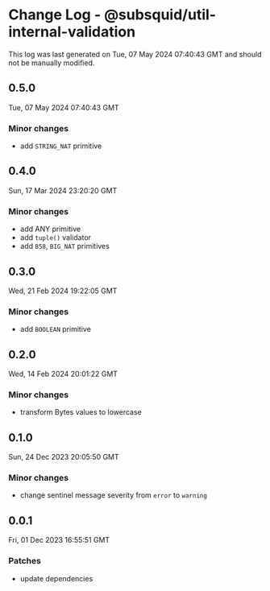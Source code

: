 # Change Log - @subsquid/util-internal-validation

This log was last generated on Tue, 07 May 2024 07:40:43 GMT and should not be manually modified.

## 0.5.0
Tue, 07 May 2024 07:40:43 GMT

### Minor changes

- add `STRING_NAT` primitive

## 0.4.0
Sun, 17 Mar 2024 23:20:20 GMT

### Minor changes

- add ANY primitive
- add `tuple()` validator
- add `B58`, `BIG_NAT` primitives

## 0.3.0
Wed, 21 Feb 2024 19:22:05 GMT

### Minor changes

- add `BOOLEAN` primitive

## 0.2.0
Wed, 14 Feb 2024 20:01:22 GMT

### Minor changes

- transform Bytes values to lowercase

## 0.1.0
Sun, 24 Dec 2023 20:05:50 GMT

### Minor changes

- change sentinel message severity from `error` to `warning`

## 0.0.1
Fri, 01 Dec 2023 16:55:51 GMT

### Patches

- update dependencies

